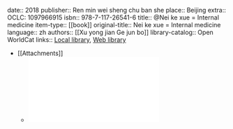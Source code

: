 date:: 2018
publisher:: Ren min wei sheng chu ban she
place:: Beijing
extra:: OCLC: 1097966915
isbn:: 978-7-117-26541-6
title:: @Nei ke xue = Internal medicine
item-type:: [[book]]
original-title:: Nei ke xue = Internal medicine
language:: zh
authors:: [[Xu yong jian Ge jun bo]]
library-catalog:: Open WorldCat
links:: [Local library](zotero://select/library/items/5LAE7TDI), [Web library](https://www.zotero.org/users/6626953/items/5LAE7TDI)

- [[Attachments]]
	- ![Ge jun bo_2018_Nei ke xue = Internal medicine.pdf](file:///Users/waytrue/PDFs/Ge%20jun%20bo_2018_Nei%20ke%20xue%20=%20Internal%20medicine.pdf)